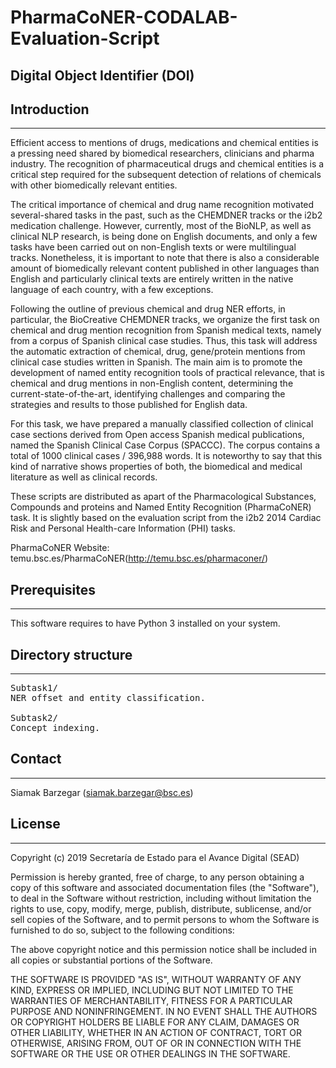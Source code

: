 # PharmaCoNER-CODALAB-Evaluation-Script

## Digital Object Identifier (DOI)


## Introduction
------------

Efficient access to mentions of drugs, medications and chemical entities is a pressing need shared by biomedical researchers, clinicians and pharma industry. The recognition of pharmaceutical drugs and chemical entities is a critical step required for the subsequent detection of relations of chemicals with other biomedically relevant entities.

The critical importance of chemical and drug name recognition motivated several-shared tasks in the past, such as the CHEMDNER tracks or the i2b2 medication challenge. However, currently, most of the BioNLP, as well as clinical NLP research, is being done on English documents, and only a few tasks have been carried out on non-English texts or were multilingual tracks. Nonetheless, it is important to note that there is also a considerable amount of biomedically relevant content published in other languages than English and particularly clinical texts are entirely written in the native language of each country, with a few exceptions.

Following the outline of previous chemical and drug NER efforts, in particular, the BioCreative CHEMDNER tracks, we organize the first task on chemical and drug mention recognition from Spanish medical texts, namely from a corpus of Spanish clinical case studies. Thus, this task will address the automatic extraction of chemical, drug, gene/protein mentions from clinical case studies written in Spanish. The main aim is to promote the development of named entity recognition tools of practical relevance, that is chemical and drug mentions in non-English content, determining the current-state-of-the-art, identifying challenges and comparing the strategies and results to those published for English data.

For this task, we have prepared a manually classified collection of clinical case sections derived from Open access Spanish medical publications, named the Spanish Clinical Case Corpus (SPACCC). The corpus contains a total of 1000 clinical cases / 396,988 words. It is noteworthy to say that this kind of narrative shows properties of both, the biomedical and medical literature as well as clinical records.


These scripts are distributed as apart of the Pharmacological Substances, Compounds 
and proteins and Named Entity Recognition (PharmaCoNER) task. It is slightly based 
on the evaluation script from the i2b2 2014 Cardiac Risk and Personal Health-care 
Information (PHI) tasks. 

PharmaCoNER Website:
temu.bsc.es/PharmaCoNER(http://temu.bsc.es/pharmaconer/)


## Prerequisites
-------------

This software requires to have Python 3 installed on your system.


## Directory structure
-------------------

<pre>
Subtask1/
NER offset and entity classification.

Subtask2/
Concept indexing.
</pre> 


## Contact
------

Siamak Barzegar (siamak.barzegar@bsc.es)



## License
-------

Copyright (c) 2019 Secretaría de Estado para el Avance Digital (SEAD)

Permission is hereby granted, free of charge, to any person obtaining a 
copy of this software and associated documentation files (the "Software"), 
to deal in the Software without restriction, including without limitation 
the rights to use, copy, modify, merge, publish, distribute, sublicense, 
and/or sell copies of the Software, and to permit persons to whom the 
Software is furnished to do so, subject to the following conditions:

The above copyright notice and this permission notice shall be included 
in all copies or substantial portions of the Software.

THE SOFTWARE IS PROVIDED "AS IS", WITHOUT WARRANTY OF ANY KIND, EXPRESS 
OR IMPLIED, INCLUDING BUT NOT LIMITED TO THE WARRANTIES OF MERCHANTABILITY, 
FITNESS FOR A PARTICULAR PURPOSE AND NONINFRINGEMENT. IN NO EVENT SHALL THE 
AUTHORS OR COPYRIGHT HOLDERS BE LIABLE FOR ANY CLAIM, DAMAGES OR OTHER 
LIABILITY, WHETHER IN AN ACTION OF CONTRACT, TORT OR OTHERWISE, ARISING FROM, 
OUT OF OR IN CONNECTION WITH THE SOFTWARE OR THE USE OR OTHER DEALINGS IN 
THE SOFTWARE.

